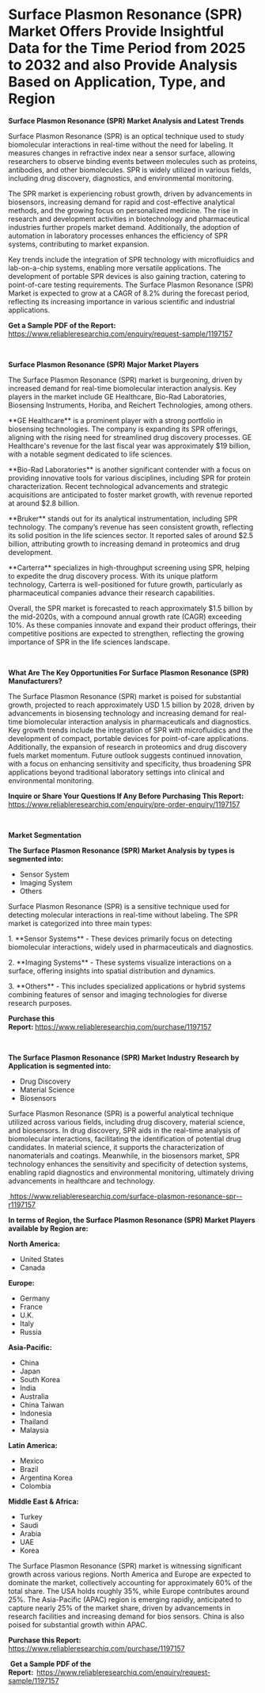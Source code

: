 <p><h1>Surface Plasmon Resonance (SPR) Market Offers Provide Insightful Data for the Time Period from 2025 to 2032 and also Provide Analysis Based on Application, Type, and Region</h1></p><p><strong>Surface Plasmon Resonance (SPR) Market Analysis and Latest Trends</strong></p>
<p><p>Surface Plasmon Resonance (SPR) is an optical technique used to study biomolecular interactions in real-time without the need for labeling. It measures changes in refractive index near a sensor surface, allowing researchers to observe binding events between molecules such as proteins, antibodies, and other biomolecules. SPR is widely utilized in various fields, including drug discovery, diagnostics, and environmental monitoring.</p><p>The SPR market is experiencing robust growth, driven by advancements in biosensors, increasing demand for rapid and cost-effective analytical methods, and the growing focus on personalized medicine. The rise in research and development activities in biotechnology and pharmaceutical industries further propels market demand. Additionally, the adoption of automation in laboratory processes enhances the efficiency of SPR systems, contributing to market expansion.</p><p>Key trends include the integration of SPR technology with microfluidics and lab-on-a-chip systems, enabling more versatile applications. The development of portable SPR devices is also gaining traction, catering to point-of-care testing requirements. The Surface Plasmon Resonance (SPR) Market is expected to grow at a CAGR of 8.2% during the forecast period, reflecting its increasing importance in various scientific and industrial applications.</p></p>
<p><strong>Get a Sample PDF of the Report:&nbsp;</strong> <a href="https://www.reliableresearchiq.com/enquiry/request-sample/1197157?utm_campaign=3132&utm_medium=2&utm_source=Github&utm_content=ia&utm_term=13042025&utm_id=surface-plasmon-resonance-spr">https://www.reliableresearchiq.com/enquiry/request-sample/1197157</a></p>
<p>&nbsp;</p>
<p><strong>Surface Plasmon Resonance (SPR) Major Market Players</strong></p>
<p><p>The Surface Plasmon Resonance (SPR) market is burgeoning, driven by increased demand for real-time biomolecular interaction analysis. Key players in the market include GE Healthcare, Bio-Rad Laboratories, Biosensing Instruments, Horiba, and Reichert Technologies, among others.</p><p>**GE Healthcare** is a prominent player with a strong portfolio in biosensing technologies. The company is expanding its SPR offerings, aligning with the rising need for streamlined drug discovery processes. GE Healthcare's revenue for the last fiscal year was approximately $19 billion, with a notable segment dedicated to life sciences.</p><p>**Bio-Rad Laboratories** is another significant contender with a focus on providing innovative tools for various disciplines, including SPR for protein characterization. Recent technological advancements and strategic acquisitions are anticipated to foster market growth, with revenue reported at around $2.8 billion.</p><p>**Bruker** stands out for its analytical instrumentation, including SPR technology. The company’s revenue has seen consistent growth, reflecting its solid position in the life sciences sector. It reported sales of around $2.5 billion, attributing growth to increasing demand in proteomics and drug development.</p><p>**Carterra** specializes in high-throughput screening using SPR, helping to expedite the drug discovery process. With its unique platform technology, Carterra is well-positioned for future growth, particularly as pharmaceutical companies advance their research capabilities.</p><p>Overall, the SPR market is forecasted to reach approximately $1.5 billion by the mid-2020s, with a compound annual growth rate (CAGR) exceeding 10%. As these companies innovate and expand their product offerings, their competitive positions are expected to strengthen, reflecting the growing importance of SPR in the life sciences landscape.</p></p>
<p>&nbsp;</p>
<p><strong>What Are The Key Opportunities For Surface Plasmon Resonance (SPR) Manufacturers?</strong></p>
<p><p>The Surface Plasmon Resonance (SPR) market is poised for substantial growth, projected to reach approximately USD 1.5 billion by 2028, driven by advancements in biosensing technology and increasing demand for real-time biomolecular interaction analysis in pharmaceuticals and diagnostics. Key growth trends include the integration of SPR with microfluidics and the development of compact, portable devices for point-of-care applications. Additionally, the expansion of research in proteomics and drug discovery fuels market momentum. Future outlook suggests continued innovation, with a focus on enhancing sensitivity and specificity, thus broadening SPR applications beyond traditional laboratory settings into clinical and environmental monitoring.</p></p>
<p><strong>Inquire or Share Your Questions If Any Before Purchasing This Report:</strong> <a href="https://www.reliableresearchiq.com/enquiry/pre-order-enquiry/1197157?utm_campaign=3132&utm_medium=2&utm_source=Github&utm_content=ia&utm_term=13042025&utm_id=surface-plasmon-resonance-spr">https://www.reliableresearchiq.com/enquiry/pre-order-enquiry/1197157</a></p>
<p>&nbsp;</p>
<p><strong>Market Segmentation</strong></p>
<p><strong>The Surface Plasmon Resonance (SPR) Market Analysis by types is segmented into:</strong></p>
<p><ul><li>Sensor System</li><li>Imaging System</li><li>Others</li></ul></p>
<p><p>Surface Plasmon Resonance (SPR) is a sensitive technique used for detecting molecular interactions in real-time without labeling. The SPR market is categorized into three main types: </p><p>1. **Sensor Systems** - These devices primarily focus on detecting biomolecular interactions, widely used in pharmaceuticals and diagnostics. </p><p>2. **Imaging Systems** - These systems visualize interactions on a surface, offering insights into spatial distribution and dynamics.</p><p>3. **Others** - This includes specialized applications or hybrid systems combining features of sensor and imaging technologies for diverse research purposes.</p></p>
<p><strong>Purchase this Report:&nbsp;</strong><a href="https://www.reliableresearchiq.com/purchase/1197157?utm_campaign=3132&utm_medium=2&utm_source=Github&utm_content=ia&utm_term=13042025&utm_id=surface-plasmon-resonance-spr">https://www.reliableresearchiq.com/purchase/1197157</a></p>
<p>&nbsp;</p>
<p><strong>The Surface Plasmon Resonance (SPR) Market Industry Research by Application is segmented into:</strong></p>
<p><ul><li>Drug Discovery</li><li>Material Science</li><li>Biosensors</li></ul></p>
<p><p>Surface Plasmon Resonance (SPR) is a powerful analytical technique utilized across various fields, including drug discovery, material science, and biosensors. In drug discovery, SPR aids in the real-time analysis of biomolecular interactions, facilitating the identification of potential drug candidates. In material science, it supports the characterization of nanomaterials and coatings. Meanwhile, in the biosensors market, SPR technology enhances the sensitivity and specificity of detection systems, enabling rapid diagnostics and environmental monitoring, ultimately driving advancements in healthcare and technology.</p></p>
<p><a href="https://www.reliableresearchiq.com/surface-plasmon-resonance-spr--r1197157?utm_campaign=3132&utm_medium=2&utm_source=Github&utm_content=ia&utm_term=13042025&utm_id=surface-plasmon-resonance-spr">&nbsp;https://www.reliableresearchiq.com/surface-plasmon-resonance-spr--r1197157</a></p>
<p><strong>In terms of Region, the Surface Plasmon Resonance (SPR) Market Players available by Region are:</strong></p>
<p>
    <p> <strong> North America: </strong>
        <ul>
            <li>United States</li>
            <li>Canada</li>
        </ul>
        </p> 
    <p> <strong> Europe: </strong>
        <ul>
            <li>Germany</li>
            <li>France</li>
            <li>U.K.</li>
            <li>Italy</li>
            <li>Russia</li>
        </ul>
        </p> 
    <p> <strong> Asia-Pacific: </strong>
        <ul>
            <li>China</li>
            <li>Japan</li>
            <li>South Korea</li>
            <li>India</li>
            <li>Australia</li>
            <li>China Taiwan</li>
            <li>Indonesia</li>
            <li>Thailand</li>
            <li>Malaysia</li>
        </ul>
        </p> 
    <p> <strong> Latin America: </strong>
        <ul>
            <li>Mexico</li>
            <li>Brazil</li>
            <li>Argentina Korea</li>
            <li>Colombia</li>
        </ul>
        </p> 
    <p> <strong> Middle East & Africa: </strong>
        <ul>
            <li>Turkey</li>
            <li>Saudi</li>
            <li>Arabia</li>
            <li>UAE</li>
            <li>Korea</li>
        </ul>
    </p>
    </p>
<p><p>The Surface Plasmon Resonance (SPR) market is witnessing significant growth across various regions. North America and Europe are expected to dominate the market, collectively accounting for approximately 60% of the total share. The USA holds roughly 35%, while Europe contributes around 25%. The Asia-Pacific (APAC) region is emerging rapidly, anticipated to capture nearly 25% of the market share, driven by advancements in research facilities and increasing demand for bios sensors. China is also poised for substantial growth within APAC.</p></p>
<p><strong>Purchase this Report: </strong><a href="https://www.reliableresearchiq.com/purchase/1197157?utm_campaign=3132&utm_medium=2&utm_source=Github&utm_content=ia&utm_term=13042025&utm_id=surface-plasmon-resonance-spr">https://www.reliableresearchiq.com/purchase/1197157</a></p>
<p>&nbsp;<strong>Get a Sample PDF of the Report:&nbsp;&nbsp;</strong><a href="https://www.reliableresearchiq.com/enquiry/request-sample/1197157?utm_campaign=3132&utm_medium=2&utm_source=Github&utm_content=ia&utm_term=13042025&utm_id=surface-plasmon-resonance-spr">https://www.reliableresearchiq.com/enquiry/request-sample/1197157</a></p>
<p><strong></strong></p>
<p><p></p><p></p><p></p></p>